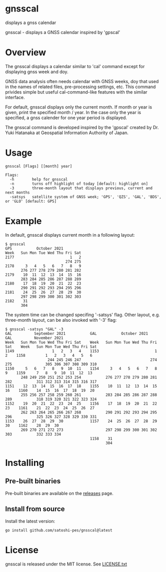 # gnsscal
displays a gnss calendar

gnsscal - displays a GNSS calendar inspired by 'gpscal'

# Overview
The gnsscal displays a calendar similar to 'cal' command except for displaying gnss week and doy.

GNSS data analysis often needs calendar with GNSS weeks, doy that used in the names of related files, pre-processing settings, etc. This command privides simple but useful cal-command-like features with the similar interface.

For default, gnsscal displays only the current month. 
If month or year is given, print the specified month / year. In the case only the year is specified, a gnss calender for one year period is displayed.

The gnsscal command is developed inspired by the 'gpscal' created by Dr. Yuki Hatanaka at Geospatial Information Authority of Japan.

# Usage
    gnsscal [Flags] [[month] year]
    
    Flags:
      -h        help for gnsscal
      -n        turns off highlight of today [default: highlight on]
      -3        three-month layout that displays previous, current and next months
      -satsys   satellite system of GNSS week; 'GPS', 'QZS', 'GAL', 'BDS', or 'GLO' [default: GPS]
    
# Example
In default, gnsscal displays current month in a following layout:

    $ gnsscal
    GPS           October 2021
    Week   Sun Mon Tue Wed Thu Fri Sat
    2177                         1   2
                               274 275
    2178     3   4   5   6   7   8   9
           276 277 278 279 280 281 282
    2179    10  11  12  13  14  15  16
           283 284 285 286 287 288 289
    2180    17  18  19  20  21  22  23
           290 291 292 293 294 295 296
    2181    24  25  26  27  28  29  30
           297 298 299 300 301 302 303
    2182    31
           304

The system time can be changed specifing '-satsys' flag. Other layout, e.g. three-month layout, can be also invoked with '-3' flag: 

    $ gnsscal -satsys "GAL" -3
    GAL          September 2021           GAL           October 2021            GAL          November 2021
    Week   Sun Mon Tue Wed Thu Fri Sat    Week   Sun Mon Tue Wed Thu Fri Sat    Week   Sun Mon Tue Wed Thu Fri Sat
    1149                 1   2   3   4    1153                         1   2    1158         1   2   3   4   5   6
                       244 245 246 247                               274 275               305 306 307 308 309 310
    1150     5   6   7   8   9  10  11    1154     3   4   5   6   7   8   9    1159     7   8   9  10  11  12  13
           248 249 250 251 252 253 254           276 277 278 279 280 281 282           311 312 313 314 315 316 317
    1151    12  13  14  15  16  17  18    1155    10  11  12  13  14  15  16    1160    14  15  16  17  18  19  20
           255 256 257 258 259 260 261           283 284 285 286 287 288 289           318 319 320 321 322 323 324
    1152    19  20  21  22  23  24  25    1156    17  18  19  20  21  22  23    1161    21  22  23  24  25  26  27
           262 263 264 265 266 267 268           290 291 292 293 294 295 296           325 326 327 328 329 330 331
    1153    26  27  28  29  30            1157    24  25  26  27  28  29  30    1162    28  29  30
           269 270 271 272 273                   297 298 299 300 301 302 303           332 333 334
                                          1158    31
                                                 304

# Installing
## Pre-built binaries
Pre-built binaries are available on the [releases](https://github.com/satoshi-pes/gnsscal/releases/tag/v1.0.0) page.

## Install from source
Install the latest version:

    go install github.com/satoshi-pes/gnsscal@latest

# License
gnsscal is released under the MIT license. See [LICENSE.txt](https://github.com/satoshi-pes/gnsscal/blob/main/LICENSE)

